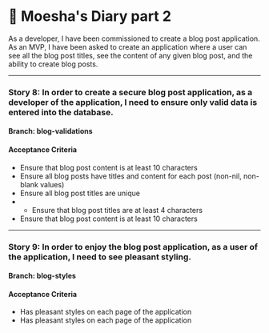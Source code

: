 # 📔 Moesha's Diary part 2

As a developer, I have been commissioned to create a blog post application. As an MVP, I have been asked to create an application where a user can see all the blog post titles, see the content of any given blog post, and the ability to create blog posts.

---

### Story 8: In order to create a secure blog post application, as a developer of the application, I need to ensure only valid data is entered into the database.

#### Branch: blog-validations

#### Acceptance Criteria

- Ensure that blog post content is at least 10 characters
- Ensure all blog posts have titles and content for each post (non-nil, non-blank values)
- Ensure all blog post titles are unique
- - Ensure that blog post titles are at least 4 characters
- Ensure that blog post content is at least 10 characters

---

### Story 9: In order to enjoy the blog post application, as a user of the application, I need to see pleasant styling.

#### Branch: blog-styles

#### Acceptance Criteria

- Has pleasant styles on each page of the application
- Has pleasant styles on each page of the application

